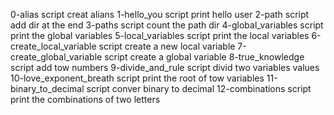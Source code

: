 0-alias script creat alians
1-hello_you script print hello user
2-path script add dir at the end
3-paths script count the path dir
4-global_variables script print the global variables
5-local_variables script print the local variables
6-create_local_variable script create a new local variable
7-create_global_variable script create a global variable
8-true_knowledge script add tow numbers
9-divide_and_rule script divid two variables values
10-love_exponent_breath script print the root of tow variables
 11-binary_to_decimal script conver binary to decimal
 12-combinations script print the combinations of two letters
